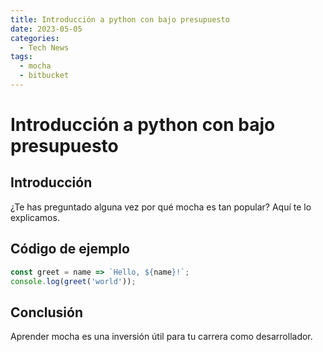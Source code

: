 ```yaml
---
title: Introducción a python con bajo presupuesto
date: 2023-05-05
categories:
  - Tech News
tags:
  - mocha
  - bitbucket
---
```


# Introducción a python con bajo presupuesto

## Introducción

¿Te has preguntado alguna vez por qué mocha es tan popular? Aquí te lo explicamos.

## Código de ejemplo

```javascript
const greet = name => `Hello, ${name}!`;
console.log(greet('world'));
```

## Conclusión

Aprender mocha es una inversión útil para tu carrera como desarrollador.